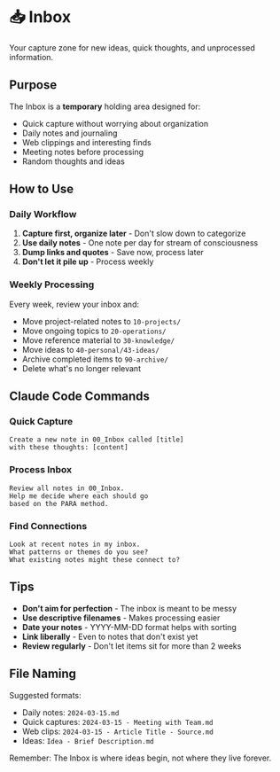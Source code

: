 # 📥 Inbox

Your capture zone for new ideas, quick thoughts, and unprocessed information.

## Purpose

The Inbox is a **temporary** holding area designed for:
- Quick capture without worrying about organization
- Daily notes and journaling
- Web clippings and interesting finds
- Meeting notes before processing
- Random thoughts and ideas

## How to Use

### Daily Workflow
1. **Capture first, organize later** - Don't slow down to categorize
2. **Use daily notes** - One note per day for stream of consciousness
3. **Dump links and quotes** - Save now, process later
4. **Don't let it pile up** - Process weekly

### Weekly Processing
Every week, review your inbox and:
- Move project-related notes to `10-projects/`
- Move ongoing topics to `20-operations/`
- Move reference material to `30-knowledge/`
- Move ideas to `40-personal/43-ideas/`
- Archive completed items to `90-archive/`
- Delete what's no longer relevant

## Claude Code Commands

### Quick Capture
```
Create a new note in 00_Inbox called [title] 
with these thoughts: [content]
```

### Process Inbox
```
Review all notes in 00_Inbox.
Help me decide where each should go 
based on the PARA method.
```

### Find Connections
```
Look at recent notes in my inbox.
What patterns or themes do you see?
What existing notes might these connect to?
```

## Tips

- **Don't aim for perfection** - The inbox is meant to be messy
- **Use descriptive filenames** - Makes processing easier
- **Date your notes** - YYYY-MM-DD format helps with sorting
- **Link liberally** - Even to notes that don't exist yet
- **Review regularly** - Don't let items sit for more than 2 weeks

## File Naming

Suggested formats:
- Daily notes: `2024-03-15.md`
- Quick captures: `2024-03-15 - Meeting with Team.md`
- Web clips: `2024-03-15 - Article Title - Source.md`
- Ideas: `Idea - Brief Description.md`

Remember: The Inbox is where ideas begin, not where they live forever.